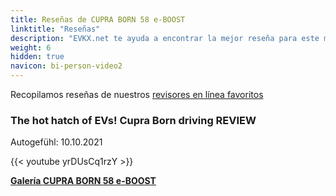 ```yaml
---
title: Reseñas de CUPRA BORN 58 e-BOOST
linktitle: "Reseñas"
description: "EVKX.net te ayuda a encontrar la mejor reseña para este modelo."
weight: 6
hidden: true
navicon: bi-person-video2
---
```

Recopilamos reseñas de nuestros [revisores en línea favoritos](../../../../../guides/evreviewers/)

<div class="container text-center shadow p-2 pe-4 mb-5 bg-body-tertiary rounded border">
<h3>The hot hatch of EVs! Cupra Born driving REVIEW </h3>
<p>Autogefühl: 10.10.2021</p>

{{< youtube yrDUsCq1rzY >}}

</div>
<div class="mt-3 mb-3">
<a href="../gallery/" class="text-decoration-none text-black">
<strong><i class="bi-arrow-left"></i>Galería  </strong>
</a>
<a href="../" class="text-decoration-none text-black float-end">
<strong>CUPRA BORN 58 e-BOOST <i class="bi-arrow-right"></i></strong>
</a>
</div>
